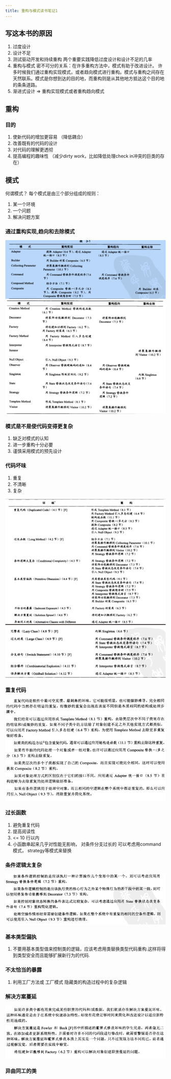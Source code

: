 ```yaml
---
title: 重构与模式读书笔记1
---
```

## 写这本书的原因
1. 过度设计
2. 设计不足
3. 测试驱动开发和持续重构 两个重要实践降低过度设计和设计不足的几率
4. 重构与模式 密不可分的关系：在许多重构方法中，模式有助于改进设计。 许多时候我们通过重构实现模式，或者趋向模式进行重构。模式与重构之间存在天然联系。模式是你想到达的目的地，而重构则是从其他地方抵达这个目的地的条条道路。 
5. 渐进式设计 => 重构实现模式或者重构趋向模式


## 重构
### 目的
1. 使新代码的增加更容易 （降低耦合）
2. 改善既有的代码的设计 
3. 对代码的理解更透彻 
4. 提高编程的趣味性 （减少dirty work，比如降低处理check in冲突的巨类的存在）

## 模式
何谓模式？
每个模式是由三个部分组成的规则：
1. 某一个环境
2. 一个问题
3. 解决问题方案

### 通过重构实现,趋向和去除模式
![](./pattern_refactor1.png)
![](./pattern_refactor2.png)
### 模式是不是使代码变得更复杂
1. 缺乏对模式的认知
2. 进一步重构十分必要
3. 谨慎采用模式的预先设计

### 代码坏味
1. 重复
2. 不清晰
3. 复杂

![](./pattern_refactor3.png)
![](./pattern_refactor4.png)


### 重复代码
![](./pattern_refactor5.PNG)

### 过长函数
1. 避免重复代码
2. 提高阅读性
3. <= 10 行以内
4. 小函数串起来几乎对性能无影响， 对条件分支过长的 可以考虑用command 模式， strategy等模式来替换

### 条件逻辑太复杂
![](./pattern_refactor6.PNG)

### 基本类型偏执
1. 不要用基本类型值来控制类的逻辑，应该考虑用类替换类型代码重构.这样将得到类型安全而且能够扩展新行为的代码.

### 不太恰当的暴露
1. 利用工厂方法或 工厂模式 隐藏类的构造过程中的复杂逻辑

### 解决方案蔓延
![](./pattern_refactor7.PNG)

### 异曲同工的类




